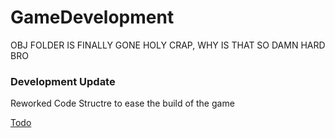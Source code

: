 # GameDevelopment

OBJ FOLDER IS FINALLY GONE HOLY CRAP, WHY IS THAT SO DAMN HARD BRO

### Development Update

Reworked Code Structre to ease the build of the game

[Todo](TODO.md)
